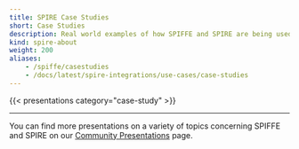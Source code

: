 ```yaml
---
title: SPIRE Case Studies
short: Case Studies
description: Real world examples of how SPIFFE and SPIRE are being used
kind: spire-about
weight: 200
aliases:
    - /spiffe/casestudies
    - /docs/latest/spire-integrations/use-cases/case-studies
---
```


{{< presentations category="case-study" >}}

---

You can find more presentations on a variety of topics concerning SPIFFE and SPIRE on our [Community Presentations](/docs/latest/spiffe/community-presentations/) page.
